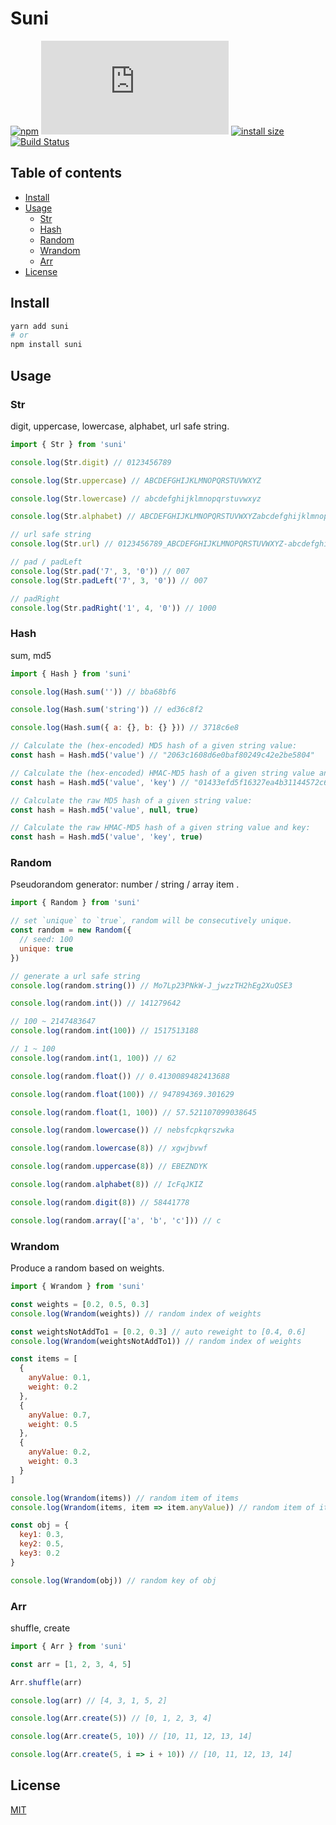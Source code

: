 # Suni

[![npm](https://badgen.net/npm/v/suni)](https://www.npmjs.com/package/suni)
[![gzip size](https://img.badgesize.io/https://cdn.jsdelivr.net/npm/suni/dist/suni.js?compression=gzip)](https://cdn.jsdelivr.net/npm/suni/dist/suni.js)
[![install size](https://badgen.net/packagephobia/install/suni)](https://packagephobia.now.sh/result?p=suni)
[![Build Status](https://travis-ci.org/yahtnif/suni.svg?branch=master)](https://travis-ci.org/yahtnif/suni)

## Table of contents

- [Install](#install)
- [Usage](#usage)
  - [Str](#str)
  - [Hash](#hash)
  - [Random](#random)
  - [Wrandom](#wrandom)
  - [Arr](#arr)
- [License](#license)

## Install

```sh
yarn add suni
# or
npm install suni
```

## Usage

### Str

digit, uppercase, lowercase, alphabet, url safe string.

```js
import { Str } from 'suni'

console.log(Str.digit) // 0123456789

console.log(Str.uppercase) // ABCDEFGHIJKLMNOPQRSTUVWXYZ

console.log(Str.lowercase) // abcdefghijklmnopqrstuvwxyz

console.log(Str.alphabet) // ABCDEFGHIJKLMNOPQRSTUVWXYZabcdefghijklmnopqrstuvwxyz

// url safe string
console.log(Str.url) // 0123456789_ABCDEFGHIJKLMNOPQRSTUVWXYZ-abcdefghijklmnopqrstuvwxyz

// pad / padLeft
console.log(Str.pad('7', 3, '0')) // 007
console.log(Str.padLeft('7', 3, '0')) // 007

// padRight
console.log(Str.padRight('1', 4, '0')) // 1000
```

### Hash

sum, md5

```js
import { Hash } from 'suni'

console.log(Hash.sum('')) // bba68bf6

console.log(Hash.sum('string')) // ed36c8f2

console.log(Hash.sum({ a: {}, b: {} })) // 3718c6e8

// Calculate the (hex-encoded) MD5 hash of a given string value:
const hash = Hash.md5('value') // "2063c1608d6e0baf80249c42e2be5804"

// Calculate the (hex-encoded) HMAC-MD5 hash of a given string value and key:
const hash = Hash.md5('value', 'key') // "01433efd5f16327ea4b31144572c67f6"

// Calculate the raw MD5 hash of a given string value:
const hash = Hash.md5('value', null, true)

// Calculate the raw HMAC-MD5 hash of a given string value and key:
const hash = Hash.md5('value', 'key', true)
```

### Random

Pseudorandom generator: number / string / array item .

```js
import { Random } from 'suni'

// set `unique` to `true`, random will be consecutively unique.
const random = new Random({
  // seed: 100
  unique: true
})

// generate a url safe string
console.log(random.string()) // Mo7Lp23PNkW-J_jwzzTH2hEg2XuQSE3

console.log(random.int()) // 141279642

// 100 ~ 2147483647
console.log(random.int(100)) // 1517513188

// 1 ~ 100
console.log(random.int(1, 100)) // 62

console.log(random.float()) // 0.4130089482413688

console.log(random.float(100)) // 947894369.301629

console.log(random.float(1, 100)) // 57.521107099038645

console.log(random.lowercase()) // nebsfcpkqrszwka

console.log(random.lowercase(8)) // xgwjbvwf

console.log(random.uppercase(8)) // EBEZNDYK

console.log(random.alphabet(8)) // IcFqJKIZ

console.log(random.digit(8)) // 58441778

console.log(random.array(['a', 'b', 'c'])) // c
```

### Wrandom

Produce a random based on weights.

```js
import { Wrandom } from 'suni'

const weights = [0.2, 0.5, 0.3]
console.log(Wrandom(weights)) // random index of weights

const weightsNotAddTo1 = [0.2, 0.3] // auto reweight to [0.4, 0.6]
console.log(Wrandom(weightsNotAddTo1)) // random index of weights

const items = [
  {
    anyValue: 0.1,
    weight: 0.2
  },
  {
    anyValue: 0.7,
    weight: 0.5
  },
  {
    anyValue: 0.2,
    weight: 0.3
  }
]

console.log(Wrandom(items)) // random item of items
console.log(Wrandom(items, item => item.anyValue)) // random item of items, passing a callback function to get weight

const obj = {
  key1: 0.3,
  key2: 0.5,
  key3: 0.2
}

console.log(Wrandom(obj)) // random key of obj
```

### Arr

shuffle, create

```js
import { Arr } from 'suni'

const arr = [1, 2, 3, 4, 5]

Arr.shuffle(arr)

console.log(arr) // [4, 3, 1, 5, 2]

console.log(Arr.create(5)) // [0, 1, 2, 3, 4]

console.log(Arr.create(5, 10)) // [10, 11, 12, 13, 14]

console.log(Arr.create(5, i => i + 10)) // [10, 11, 12, 13, 14]
```

## License

[MIT](./LICENSE)
